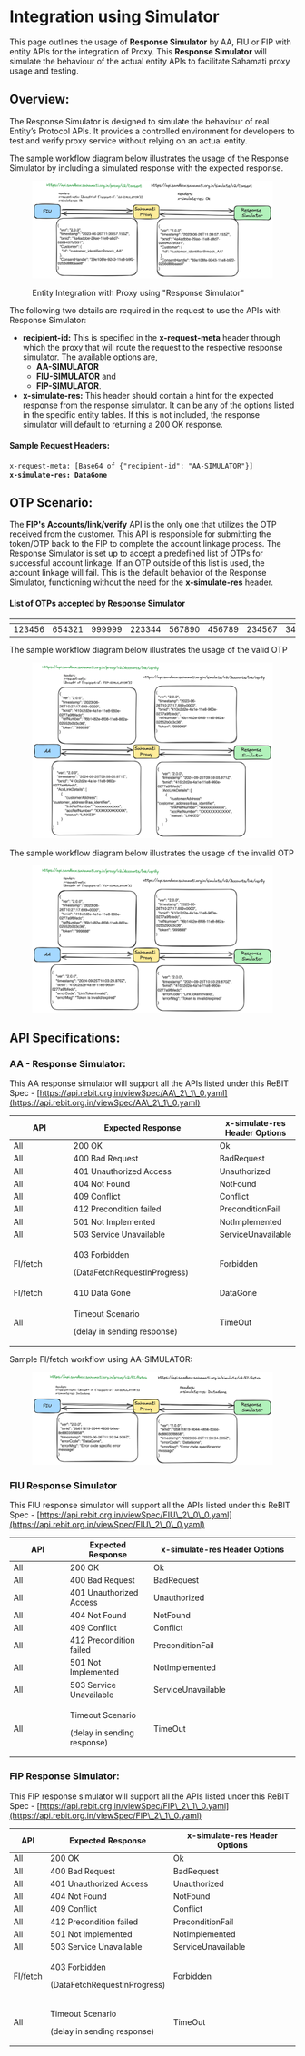 # Integration using Simulator

This page outlines the usage of **Response Simulator** by AA, FIU or FIP with entity APIs for the integration of Proxy. This **Response Simulator** will simulate the behaviour of the actual entity APIs to facilitate Sahamati proxy usage and testing.

## Overview:

The Response Simulator is designed to simulate the behaviour of real Entity’s Protocol APIs. It provides a controlled environment for developers to test and verify proxy service without relying on an actual entity.

The sample workflow diagram below illustrates the usage of the Response Simulator by including a simulated response with the expected response.



<figure><img src="../../../.gitbook/assets/Router-consent-flow.png" alt=""><figcaption><p>Entity Integration with Proxy using "Response Simulator"</p></figcaption></figure>

The following two details are required in the request to use the APIs with Response Simulator:

* **recipient-id:** This is specified in the **x-request-meta** header through which the proxy that will route the request to the respective response simulator. The available options are,
  * **AA-SIMULATOR**
  * **FIU-SIMULATOR** and
  * **FIP-SIMULATOR**.
* **x-simulate-res:** This header should contain a hint for the expected response from the response simulator. It can be any of the options listed in the specific entity tables. If this is not included, the response simulator will default to returning a 200 OK response.

#### Sample Request Headers:

<pre class="language-javascript"><code class="lang-javascript">x-request-meta: [Base64 of {"recipient-id": "AA-SIMULATOR"}]
<strong>x-simulate-res: DataGone
</strong></code></pre>

## OTP Scenario:

The **FIP's Accounts/link/verify** API is the only one that utilizes the OTP received from the customer. This API is responsible for submitting the token/OTP back to the FIP to complete the account linkage process. The Response Simulator is set up to accept a predefined list of OTPs for successful account linkage. If an OTP outside of this list is used, the account linkage will fail. This is the default behavior of the Response Simulator, functioning without the need for the **x-simulate-res** header.

#### List of OTPs accepted by Response Simulator

<table data-header-hidden data-full-width="false"><thead><tr><th width="103"></th><th></th><th></th><th></th><th></th><th></th><th></th><th></th><th></th><th></th></tr></thead><tbody><tr><td>123456</td><td>654321</td><td>999999</td><td>223344</td><td>567890</td><td>456789</td><td>234567</td><td>345678</td><td>555444</td><td>222333</td></tr></tbody></table>

The sample workflow diagram below illustrates the usage of the valid OTP &#x20;

<figure><img src="../../../.gitbook/assets/Router-OTP-flow-success.png" alt=""><figcaption></figcaption></figure>

The sample workflow diagram below illustrates the usage of the invalid OTP&#x20;

<figure><img src="../../../.gitbook/assets/Router-OTP-flow-failure.png" alt=""><figcaption></figcaption></figure>

## API Specifications:

### AA - Response Simulator:

This AA response simulator will support all the APIs listed under this ReBIT Spec - [https://api.rebit.org.in/viewSpec/AA\_2\_1\_0.yaml](https://api.rebit.org.in/viewSpec/AA\_2\_1\_0.yaml)

<table><thead><tr><th width="110">API</th><th width="262">Expected Response</th><th>x-simulate-res Header Options</th></tr></thead><tbody><tr><td>All</td><td>200 OK</td><td>Ok</td></tr><tr><td>All</td><td>400 Bad Request</td><td>BadRequest</td></tr><tr><td>All</td><td>401 Unauthorized Access</td><td>Unauthorized</td></tr><tr><td>All</td><td>404 Not Found</td><td>NotFound</td></tr><tr><td>All</td><td>409 Conflict</td><td>Conflict</td></tr><tr><td>All</td><td>412 Precondition failed</td><td>PreconditionFail</td></tr><tr><td>All</td><td>501 Not Implemented</td><td>NotImplemented</td></tr><tr><td>All</td><td>503 Service Unavailable</td><td>ServiceUnavailable</td></tr><tr><td>FI/fetch</td><td><p>403 Forbidden</p><p>(DataFetchRequestInProgress)</p></td><td>Forbidden</td></tr><tr><td>FI/fetch</td><td>410 Data Gone</td><td>DataGone</td></tr><tr><td>All</td><td><p>Timeout Scenario</p><p>(delay in sending response)</p></td><td>TimeOut</td></tr></tbody></table>

Sample FI/fetch workflow using AA-SIMULATOR:



<figure><img src="../../../.gitbook/assets/Router-FI-Fetch-Flow.png" alt=""><figcaption></figcaption></figure>

### FIU Response Simulator

This FIU response simulator will support all the APIs listed under this ReBIT Spec - [https://api.rebit.org.in/viewSpec/FIU\_2\_0\_0.yaml](https://api.rebit.org.in/viewSpec/FIU\_2\_0\_0.yaml)

<table><thead><tr><th width="145">API</th><th width="176">Expected Response</th><th width="354">x-simulate-res Header Options</th></tr></thead><tbody><tr><td>All</td><td>200 OK</td><td>Ok</td></tr><tr><td>All</td><td>400 Bad Request</td><td>BadRequest</td></tr><tr><td>All</td><td>401 Unauthorized Access</td><td>Unauthorized</td></tr><tr><td>All</td><td>404 Not Found</td><td>NotFound</td></tr><tr><td>All</td><td>409 Conflict</td><td>Conflict</td></tr><tr><td>All</td><td>412 Precondition failed</td><td>PreconditionFail</td></tr><tr><td>All</td><td>501 Not Implemented</td><td>NotImplemented</td></tr><tr><td>All</td><td>503 Service Unavailable</td><td>ServiceUnavailable</td></tr><tr><td>All</td><td><p>Timeout Scenario</p><p>(delay in sending response)</p></td><td>TimeOut</td></tr></tbody></table>

### FIP Response Simulator:

This FIP response simulator will support all the APIs listed under this ReBIT Spec - [https://api.rebit.org.in/viewSpec/FIP\_2\_1\_0.yaml](https://api.rebit.org.in/viewSpec/FIP\_2\_1\_0.yaml)

<table><thead><tr><th>API</th><th>Expected Response</th><th width="340">x-simulate-res Header Options</th></tr></thead><tbody><tr><td>All</td><td>200 OK</td><td>Ok</td></tr><tr><td>All</td><td>400 Bad Request</td><td>BadRequest</td></tr><tr><td>All</td><td>401 Unauthorized Access</td><td>Unauthorized</td></tr><tr><td>All</td><td>404 Not Found</td><td>NotFound</td></tr><tr><td>All</td><td>409 Conflict</td><td>Conflict</td></tr><tr><td>All</td><td>412 Precondition failed</td><td>PreconditionFail</td></tr><tr><td>All</td><td>501 Not Implemented</td><td>NotImplemented</td></tr><tr><td>All</td><td>503 Service Unavailable</td><td>ServiceUnavailable</td></tr><tr><td>FI/fetch</td><td><p>403 Forbidden</p><p>(DataFetchRequestInProgress)</p></td><td>Forbidden</td></tr><tr><td>All</td><td><p>Timeout Scenario</p><p>(delay in sending response)</p></td><td>TimeOut</td></tr></tbody></table>

